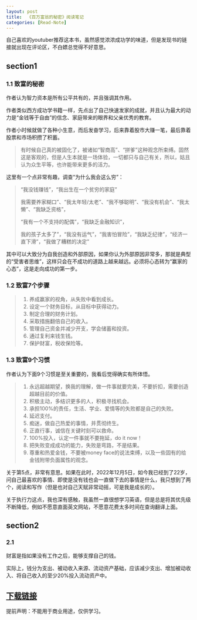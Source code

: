 ```yaml
---
layout:	post
title:	《百万富翁的秘密》阅读笔记
categories:	[Read-Note]
---
```


自己喜欢的youtuber推荐这本书，虽然感觉浓浓成功学的味道，但是发现书的链接就出现在评论区，不白嫖总觉得不好意思。

<!-- more -->

## section1

### 1.1 致富的秘密

作者认为智力资本是所有公平共有的，并且强调其作用。

作者类似西方成功学书籍一样，先点出了自己快速发家的成就，并且认为最大的动力是“金钱等于自由”的信念、家庭带来的眼界和父亲优秀的教育。

作者小时候就做了各种小生意，而后发奋学习，后来靠着股市大赚一笔，最后靠着股票和市场积攒了积蓄。

> 有时候自己真的被固化了，被诸如“智商高”、“拼爹”这种观念所束缚。固然这是客观的，但是人生本就是一场体验，一切都只与自己有关，所以，姑且认为众生平等，也许能带来更多的活力。

这里有一个点非常有趣，调查“为什么我会这么穷”：

> “我没钱赚钱”，“我出生在一个贫穷的家庭”
>
> 我需要养家糊口”、“我太年轻/太老”、“我不够聪明”、“我没有机会”、“我太懒”、“我缺乏资格”，
>
> “我有一个不支持的配偶”，“我缺乏金融知识”，
>
> 我的孩子太多了”，“我没有运气”，“我害怕冒险”，“我缺乏纪律”，“经济一直下滑”，“我做了糟糕的决定”

其中可以大致分为自我创造和外部原因，如果你认为外部原因非常多，那就是典型的“受害者思维”，这样只会在不成功的道路上越来越远。必须将心态转为“赢家的心态”，这是走向成功的第一步。

### 1.2 致富7个步骤

> 1. 养成赢家的视角，从失败中看到成长。
> 2. 设定一个财务目标，从目标中获得动力。
> 3. 制定合理的财务计划。
> 4. 采取措施翻倍自己的收入。
> 5. 管理自己资金并减少开支，学会储蓄和投资。
> 6. 通过复利来钱生钱。
> 7. 保护财富，税收保险等。

### 1.3 致富9个习惯

作者认为下面9个习惯是至关重要的，我看后觉得确实有所体悟。

> 1. 永远超越期望，换我的理解，做一件事就要完美，不要折扣，需要创造超越目前的价值。
> 2. 积极主动，多结识更多的人，积极寻找机会。
> 3. 承担100%的责任，生活、学业、爱情等的失败都是自己的失败。
> 4. 延迟支付。
> 5. 痴迷，做自己热爱的事情，并贯彻终生。
> 6. 正直行事，诚信在关键时刻可以救命。
> 7. 100%投入，认定一件事就不要拖延，do it now！
> 8. 把失败变成成功的能力，失败是弯路，不是结果。
> 9. 尊重和热爱金钱，不要被money face的说法束缚，以及一些固有的给金钱附带负面属性的观念。

关于第5点，非常有意思。如果在此时，2022年12月5日，如今我已经到了22岁，问自己最喜欢的事情、即使是没有钱也会一直做下去的事情是什么，我只想到了两个，阅读和写作（但是也对自己天赋非常动摇，可是我是成长的）。

关于执行力这点，我也深有感触，我虽然一直很想学习英语，但是总是将其优先级不断降低，例如不愿意直面英文网站，不愿意花费太多时间在查询翻译上面。

## section2

### 2.1 

财富是指如果没有工作之后，能够支撑自己的钱。

实际上，钱分为支出、被动收入来源、流动资产基础，应该减少支出、增加被动收入、将自己收入的至少20%投入流动资产中。









## [下载链接]()

提前声明：不能用于商业用途，仅供学习。


